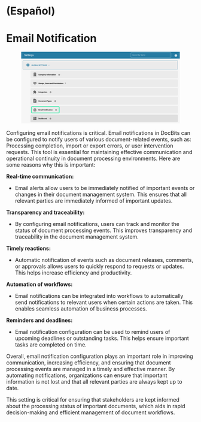 
# (Español)

# Email Notification

<figure><img src="../../../../.gitbook/assets/E-Mail Notifications.png" alt=""><figcaption></figcaption></figure>

Configuring email notifications is critical. Email notifications in DocBits can be configured to notify users of various document-related events, such as: Processing completion, import or export errors, or user intervention requests. This tool is essential for maintaining effective communication and operational continuity in document processing environments. Here are some reasons why this is important:

**Real-time communication:**

* Email alerts allow users to be immediately notified of important events or changes in their document management system. This ensures that all relevant parties are immediately informed of important updates.

**Transparency and traceability:**

* By configuring email notifications, users can track and monitor the status of document processing events. This improves transparency and traceability in the document management system.

**Timely reactions:**

* Automatic notification of events such as document releases, comments, or approvals allows users to quickly respond to requests or updates. This helps increase efficiency and productivity.

**Automation of workflows:**

* Email notifications can be integrated into workflows to automatically send notifications to relevant users when certain actions are taken. This enables seamless automation of business processes.

**Reminders and deadlines:**

* Email notification configuration can be used to remind users of upcoming deadlines or outstanding tasks. This helps ensure important tasks are completed on time.

Overall, email notification configuration plays an important role in improving communication, increasing efficiency, and ensuring that document processing events are managed in a timely and effective manner. By automating notifications, organizations can ensure that important information is not lost and that all relevant parties are always kept up to date.

This setting is critical for ensuring that stakeholders are kept informed about the processing status of important documents, which aids in rapid decision-making and efficient management of document workflows.
